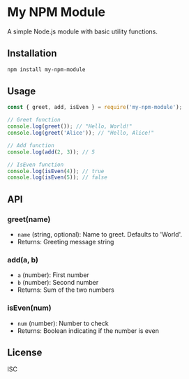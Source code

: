 
# My NPM Module

A simple Node.js module with basic utility functions.

## Installation

```bash
npm install my-npm-module
```

## Usage

```javascript
const { greet, add, isEven } = require('my-npm-module');

// Greet function
console.log(greet()); // "Hello, World!"
console.log(greet('Alice')); // "Hello, Alice!"

// Add function
console.log(add(2, 3)); // 5

// IsEven function
console.log(isEven(4)); // true
console.log(isEven(5)); // false
```

## API

### greet(name)
- `name` (string, optional): Name to greet. Defaults to 'World'.
- Returns: Greeting message string

### add(a, b)
- `a` (number): First number
- `b` (number): Second number
- Returns: Sum of the two numbers

### isEven(num)
- `num` (number): Number to check
- Returns: Boolean indicating if the number is even

## License

ISC
